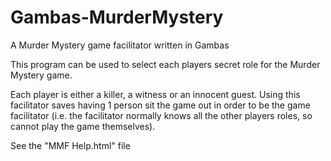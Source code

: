 # Gambas-MurderMystery
A Murder Mystery game facilitator written in Gambas

This program can be used to select each players secret role for the Murder Mystery game.

Each player is either a killer, a witness or an innocent guest. Using this facilitator saves having 1 person sit the game out in order to be the game facilitator (i.e. the facilitator normally knows all the other players roles, so cannot play the game themselves).

See the "MMF Help.html" file
